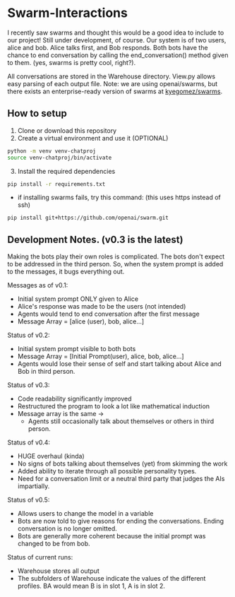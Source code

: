 # Swarm-Interactions

I recently saw swarms and thought this would be a good idea to include to our project! Still under development, of course. Our system is of two users, alice and bob. Alice talks first, and Bob responds. 
Both bots have the chance to end conversation by calling the end_conversation() method given to them. (yes, swarms is pretty cool, right?). 

All conversations are stored in the Warehouse directory. View.py allows easy parsing of each output file. 
Note: we are using openai/swarms, but there exists an enterprise-ready version of swarms at [kyegomez/swarms](https://github.com/kyegomez/swarms).

## How to setup

1) Clone or download this repository
2) Create a virtual environment and use it (OPTIONAL)
```bash
python -m venv venv-chatproj
source venv-chatproj/bin/activate
```
3) Install the required dependencies
```cmd
pip install -r requirements.txt
```
- if installing swarms fails, try this command: (this uses https instead of ssh)
```
pip install git+https://github.com/openai/swarm.git
```

## Development Notes. (v0.3 is the latest)
Making the bots play their own roles is complicated. The bots don't expect to be addressed in the third person. So, when the system prompt is added to the messages, it bugs everything out.

Messages as of v0.1:
  - Initial system prompt ONLY given to Alice
  - Alice's response was made to be the users (not intended)
  - Agents would tend to end conversation after the first message
  - Message Array = [alice (user), bob, alice...]

Status of v0.2:
- Initial system prompt visible to both bots
- Message Array = [Initial Prompt(user), alice, bob, alice...]
- Agents would lose their sense of self and start talking about Alice and Bob in third person. 

Status of v0.3:
- Code readability significantly improved
- Restructured the program to look a lot like mathematical induction
- Message array is the same -> 
  - Agents still occasionally talk about themselves or others in third person. 

Status of v0.4:
- HUGE overhaul (kinda)
- No signs of bots talking about themselves (yet) from skimming the work
- Added ability to iterate through all possible personality types. 
- Need for a conversation limit or a neutral third party that judges the AIs impartially. 

Status of v0.5:
- Allows users to change the model in a variable
- Bots are now told to give reasons for ending the conversations. Ending conversation is no longer omitted.
- Bots are generally more coherent because the initial prompt was changed to be from bob. 

Status of current runs:
- Warehouse stores all output
- The subfolders of Warehouse indicate the values of the different profiles. BA would mean B is in slot 1, A is in slot 2. 
